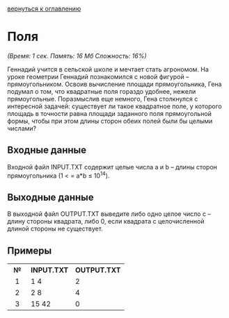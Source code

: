 <a href="/README.md">вернуться к оглавлению</a><br>

<h1>Поля</h1>
<i>(Время: 1&nbsp;сек. Память: 16 Мб&nbsp;Сложность: 16%)</i>

<p class=text>
Геннадий учится в сельской школе и мечтает стать агрономом. На уроке геометрии Геннадий познакомился с новой фигурой – прямоугольником. Освоив вычисление площади прямоугольника, Гена подумал о том, что квадратные поля гораздо удобнее, нежели прямоугольные. Поразмыслив еще немного, Гена столкнулся с интересной задачей: существует ли такое квадратное поле, у которого площадь в точности равна площади заданного поля прямоугольной формы, чтобы при этом длины сторон обеих полей были бы целыми числами?
</p>

<h2>Входные данные</h2>

<p class=text>
Входной файл INPUT.TXT содержит целые числа a и b – длины сторон прямоугольника (1 < = a*b &le; 10<sup>14</sup>).
</p>

<h2>Выходные данные</h2>

<p class=text>
В выходной файл OUTPUT.TXT выведите либо одно целое число c – длину стороны квадрата, либо 0, если квадрата с целочисленной длиной стороны не существует.
</p>

<h2>Примеры</h2>

<table class=main cellpadding=2 cellspacing=1>
<tr><th width=30>№</th><th>INPUT.TXT</th><th>OUTPUT.TXT</th></tr>
<tr class=white2><td align=center>1</td><td valign=top>1 4</td><td valign=top>2</td></tr>
<tr class=white2><td align=center>2</td><td valign=top>2 8</td><td valign=top>4</td></tr>
<tr class=white2><td align=center>3</td><td valign=top>15 42</td><td valign=top>0</td></tr>
</table>
